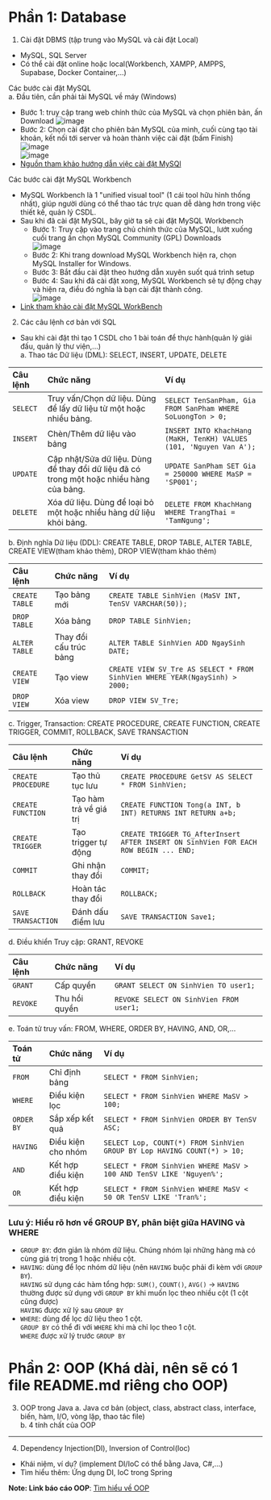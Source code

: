 # Phần 1: Database
1. Cài đặt DBMS (tập trung vào MySQL và cài đặt Local)
- MySQL, SQL Server
- Có thể cài đặt online hoặc local(Workbench, XAMPP, AMPPS, Supabase, Docker Container,...)

Các bước cài đặt MySQL  
a. Đầu tiên, cần phải tải MySQL về máy (Windows)
- Bước 1: truy cập trang web chính thức của MySQL và chọn phiên bản, ấn Download
![image](image/download%20mysql.png)
- Bước 2: Chọn cài đặt cho phiên bản MySQL của mình, cuối cùng tạo tài khoản, kết nối tới server và hoàn thành việc cài đặt (bấm Finish)
![image](image/taoTKSQL.png)  
![image](image/connect.png)  
- [Nguồn tham khảo hướng dẫn việc cài đặt MySQl](https://www.geeksforgeeks.org/mysql/how-to-install-mysql-in-windows/)

Các bước cài đặt MySQL Workbench
- MySQL Workbench là 1 "unified visual tool" (1 cái tool hữu hình thống nhất), giúp người dùng có thể thao tác trực quan dễ dàng hơn trong việc thiết kế, quản lý CSDL.
- Sau khi đã cài đặt MySQL, bây giờ ta sẽ cài đặt MySQL Workbench
    - Bước 1: Truy cập vào trang chủ chính thức của MySQL, lướt xuống cuối trang ấn chọn MySQL Community (GPL) Downloads  
    ![image](image/downloadWB1.png)  
    - Bước 2: Khi trang download MySQL Workbench hiện ra, chọn MySQL Installer for Windows.
    - Bước 3: Bắt đầu cài đặt theo hướng dẫn xuyên suốt quá trình setup
    - Bước 4: Sau khi đã cài đặt xong, MySQL Workbench sẽ tự động chạy và hiện ra, điều đó nghĩa là bạn cài đặt thành công.  
    ![image](image/success.png)
- [Link tham khảo cài đặt MySQL WorkBench](https://www.geeksforgeeks.org/installation-guide/how-to-install-sql-workbench-for-mysql-on-windows/)

2. Các câu lệnh cơ bản với SQL
- Sau khi cài đặt thì tạo 1 CSDL cho 1 bài toán để thực hành(quản lý giải đấu, quản lý thư viện,...)  
a. Thao tác Dữ liệu (DML): SELECT, INSERT, UPDATE, DELETE

|Câu lệnh|Chức năng|Ví dụ|
|:---|:---|:---|
|`SELECT`|Truy vấn/Chọn dữ liệu. Dùng để lấy dữ liệu từ một hoặc nhiều bảng.|`SELECT TenSanPham, Gia FROM SanPham WHERE SoLuongTon > 0;`|
|`INSERT`|Chèn/Thêm dữ liệu vào bảng|`INSERT INTO KhachHang (MaKH, TenKH) VALUES (101, 'Nguyen Van A');`|
|`UPDATE`|Cập nhật/Sửa dữ liệu. Dùng để thay đổi dữ liệu đã có trong một hoặc nhiều hàng của bảng.|`UPDATE SanPham SET Gia = 250000 WHERE MaSP = 'SP001';`|
|`DELETE`|Xóa dữ liệu. Dùng để loại bỏ một hoặc nhiều hàng dữ liệu khỏi bảng.|`DELETE FROM KhachHang WHERE TrangThai = 'TamNgung';`|

b. Định nghĩa Dữ liệu (DDL): CREATE TABLE, DROP TABLE, ALTER TABLE, CREATE VIEW(tham khảo thêm), DROP VIEW(tham khảo thêm)  

|Câu lệnh|Chức năng|Ví dụ|
|:---|:---|:---|
|`CREATE TABLE`|Tạo bảng mới|`CREATE TABLE SinhVien (MaSV INT, TenSV VARCHAR(50));`|
|`DROP TABLE`|Xóa bảng|`DROP TABLE SinhVien;`|
|`ALTER TABLE`|Thay đổi cấu trúc bảng|`ALTER TABLE SinhVien ADD NgaySinh DATE;`|
|`CREATE VIEW`|Tạo view|`CREATE VIEW SV_Tre AS SELECT * FROM SinhVien WHERE YEAR(NgaySinh) > 2000;`|
|`DROP VIEW`|Xóa view|`DROP VIEW SV_Tre;`|
c. Trigger, Transaction: CREATE PROCEDURE, CREATE FUNCTION, CREATE TRIGGER, COMMIT, ROLLBACK, SAVE TRANSACTION  

|Câu lệnh|Chức năng|Ví dụ|
|:---|:---|:---|
|`CREATE PROCEDURE`|Tạo thủ tục lưu|`CREATE PROCEDURE GetSV AS SELECT * FROM SinhVien;`|
|`CREATE FUNCTION`|Tạo hàm trả về giá trị|`CREATE FUNCTION Tong(a INT, b INT) RETURNS INT RETURN a+b;`|
|`CREATE TRIGGER`|Tạo trigger tự động|`CREATE TRIGGER TG_AfterInsert AFTER INSERT ON SinhVien FOR EACH ROW BEGIN ... END;`|
|`COMMIT`|Ghi nhận thay đổi|`COMMIT;`|
|`ROLLBACK`|Hoàn tác thay đổi|`ROLLBACK;`|
|`SAVE TRANSACTION`|Đánh dấu điểm lưu|`SAVE TRANSACTION Save1;`|
d. Điều khiển Truy cập: GRANT, REVOKE  

|Câu lệnh|Chức năng|Ví dụ|
|:---|:---|:---|
|`GRANT`|Cấp quyền|`GRANT SELECT ON SinhVien TO user1;`|
|`REVOKE`|Thu hồi quyền|`REVOKE SELECT ON SinhVien FROM user1;`|
e. Toán tử truy vấn: FROM, WHERE, ORDER BY, HAVING, AND, OR,...

|Toán tử|Chức năng|Ví dụ|
|:---|:---|:---|
|`FROM`|Chỉ định bảng|`SELECT * FROM SinhVien;`|
|`WHERE`|Điều kiện lọc|`SELECT * FROM SinhVien WHERE MaSV > 100;`|
|`ORDER BY`|Sắp xếp kết quả|`SELECT * FROM SinhVien ORDER BY TenSV ASC;`|
|`HAVING`|Điều kiện cho nhóm|`SELECT Lop, COUNT(*) FROM SinhVien GROUP BY Lop HAVING COUNT(*) > 10;`|
|`AND`|Kết hợp điều kiện|`SELECT * FROM SinhVien WHERE MaSV > 100 AND TenSV LIKE 'Nguyen%';`|
|`OR`|Kết hợp điều kiện|`SELECT * FROM SinhVien WHERE MaSV < 50 OR TenSV LIKE 'Tran%';`|

### Lưu ý: Hiểu rõ hơn về GROUP BY, phân biệt giữa HAVING và WHERE
- `GROUP BY`: đơn giản là nhóm dữ liệu. Chúng nhóm lại những hàng mà có cùng giá trị trong 1 hoặc nhiều cột.
- `HAVING`: dùng để lọc nhóm dữ liệu (nên `HAVING` buộc phải đi kèm với `GROUP BY`).  
`HAVING` sử dụng các hàm tổng hợp: `SUM()`, `COUNT()`, `AVG()` -> `HAVING` thường được sử dụng với `GROUP BY` khi muốn lọc theo nhiều cột (1 cột cũng được)  
`HAVING` được xử lý sau `GROUP BY` 
- `WHERE`: dùng để lọc dữ liệu theo 1 cột.  
`GROUP BY` có thể đi với `WHERE` khi mà chỉ lọc theo 1 cột.  
`WHERE` được xử lý trước `GROUP BY`


# Phần 2: OOP (Khá dài, nên sẽ có 1 file README.md riêng cho OOP)
3. OOP trong Java 
a. Java cơ bản (object, class, abstract class, interface, biến, hàm, I/O, vòng lặp, thao tác file)  
b. 4 tính chất của OOP


------
4. Dependency Injection(DI), Inversion of Control(Ioc) 
- Khái niệm, ví dụ? (implement DI/IoC có thể bằng Java, C#,...)
- Tìm hiểu thêm: Ứng dụng DI, IoC trong Spring

**Note: Link báo cáo OOP**: [Tìm hiểu về OOP](OOP.md)